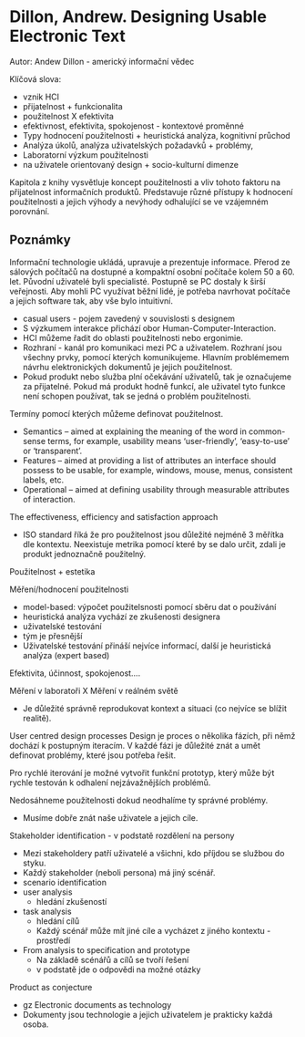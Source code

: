 # Dillon, Andrew. Designing Usable Electronic Text

Autor: Andew Dillon - americký informační vědec

Klíčová slova:
- vznik HCI
- přijatelnost + funkcionalita
- použitelnost X efektivita
- efektivnost, efektivita, spokojenost - kontextové proměnné
- Typy hodnocení použitelnosti + heuristická analýza, kognitivní průchod
- Analýza úkolů, analýza uživatelských požadavků + problémy,
- Laboratorní výzkum použitelnosti
- na uživatele orientovaný design + socio-kulturní dimenze

Kapitola z knihy vysvětluje koncept použitelnosti a vliv tohoto faktoru na přijatelnost informačních produktů. Představuje různé přístupy k hodnocení použitelnosti a jejich výhody a nevýhody odhalující se ve vzájemném porovnání.

## Poznámky

Informační technologie ukládá, upravuje a prezentuje informace.
Přerod ze sálových počítačů na dostupné a kompaktní osobní počítače kolem 50 a 60. let.
Původní uživatelé byli specialisté. Postupně se PC dostaly k širší veřejnosti. Aby mohli PC využívat běžní lidé, je potřeba navrhovat počítače a jejich software tak, aby vše bylo intuitivní.
- casual users - pojem zavedený v souvislosti s designem
- S výzkumem interakce přichází obor Human-Computer-Interaction.
- HCI můžeme řadit do oblasti použitelnosti nebo ergonimie.
- Rozhraní - kanál pro komunikaci mezi PC a uživatelem. Rozhraní jsou všechny prvky, pomocí kterých komunikujeme.
Hlavním problémemem návrhu elektronických dokumentů je jejich použitelnost.
- Pokud produkt nebo služba plní očekávání uživatelů, tak je označujeme za přijatelné.
Pokud má produkt hodně funkcí, ale uživatel tyto funkce není schopen používat, tak se jedná o problém použitelnosti.

Termíny pomocí kterých můžeme definovat použitelnost.
- Semantics – aimed at explaining the meaning of the word in common- sense terms, for example, usability means ‘user-friendly’, ‘easy-to-use’ or ‘transparent’.
- Features – aimed at providing a list of attributes an interface should possess to be usable, for example, windows, mouse, menus, consistent labels, etc.
- Operational – aimed at defining usability through measurable attributes of interaction.

The effectiveness, efficiency and satisfaction approach
- ISO standard říká že pro použitelnost jsou důležité nejméně 3 měřítka dle kontextu.
Neexistuje metrika pomocí které by se dalo určit, zdali je produkt jednoznačně použitelný.

Použitelnost + estetika 

Měření/hodnocení použitelnosti
- model-based: výpočet použitelsnosti pomocí sběru dat o používání
- heuristická analýza vychází ze zkušenosti designera
- uživatelské testování
- tým je přesnější
- Uživatelské testování přináší nejvíce informací, další je heuristická analýza (expert based)

Efektivita, účinnost, spokojenost….

Měření v laboratoři X Měření v reálném světě
- Je důležité správně reprodukovat kontext a situaci (co nejvíce se blížit realitě).

User centred design processes
Design je proces o několika fázích, při němž dochází k postupným iteracím. V každé fázi je důležité znát a umět definovat problémy, které jsou potřeba řešit.

Pro rychlé iterování je možné vytvořit funkční prototyp, který může být rychle testován k odhalení nejzávažnějších problémů.

Nedosáhneme použitelnosti dokud neodhalíme ty správné problémy.
- Musíme dobře znát naše uživatele a jejich cíle.

Stakeholder identification - v podstatě rozdělení na persony
- Mezi stakeholdery patří uživatelé a všichni, kdo příjdou se službou do styku.
- Každý stakeholder (neboli persona) má jiný scénář.
- scenario identification
- user analysis
    - hledání zkušeností
- task analysis
    - hledání cílů
    - Každý scénář může mít jiné cíle a vycházet z jiného kontextu - prostředí
- From analysis to specification and prototype
    - Na základě scénářů a cílů se tvoří řešení
    - v podstatě jde o odpovědi na možné otázky

Product as conjecture
- gz
Electronic documents as technology
- Dokumenty jsou technologie a jejich uživatelem je prakticky každá osoba.
